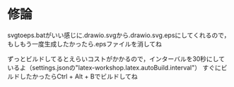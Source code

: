 # 修論

svgtoeps.batがいい感じに.drawio.svgから.drawio.svg.epsにしてくれるので，もしもう一度生成したかったら.epsファイルを消してね

ずっとビルドしてるとえらいコストがかかるので，インターバルを30秒にしているよ（settings.jsonの"latex-workshop.latex.autoBuild.interval"）
すぐにビルドしたかったらCtrl + Alt + Bでビルドしてね

